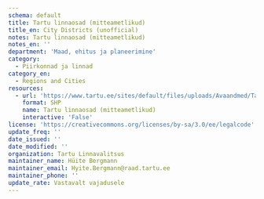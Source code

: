```yaml
---
schema: default
title: Tartu linnaosad (mitteametlikud)
title_en: City Districts (unofficial)
notes: Tartu linnaosad (mitteametlikud)
notes_en: ''
department: 'Maad, ehitus ja planeerimine'
category:
  - Piirkonnad ja linnad
category_en:
  - Regions and Cities
resources:
  - url: 'https://www.tartu.ee/sites/default/files/uploads/Avaandmed/Tartu_LO.7z'
    format: SHP
    name: Tartu linnaosad (mitteametlikud)
    interactive: 'False'
license: 'https://creativecommons.org/licenses/by-sa/3.0/ee/legalcode'
update_freq: ''
date_issued: ''
date_modified: ''
organization: Tartu Linnavalitsus
maintainer_name: Hüite Bergmann
maintainer_email: Hyite.Bergmann@raad.tartu.ee
maintainer_phone: ''
update_rate: Vastavalt vajadusele
---
```

